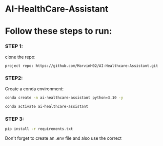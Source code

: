 # AI-HealthCare-Assistant

# Follow these steps to run:
### STEP 1:

clone the repo:
```bash
project repo: https://github.com/MarvinH02/AI-Healthcare-Assistant.git
```

### STEP2:

Create a conda environment:

```bash
conda create -n ai-healthcare-assistant python=3.10 -y
```

```bash
conda activate ai-healthcare-assistant
```

### STEP 3:
```bash
pip install -r requirements.txt
```

Don't forget to create an .env file and also use the correct 
